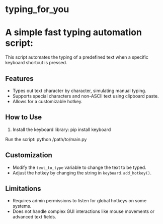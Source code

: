 # typing_for_you

# A simple fast typing automation script:

This script automates the typing of a predefined text when a specific keyboard shortcut is pressed.

## Features
- Types out text character by character, simulating manual typing.
- Supports special characters and non-ASCII text using clipboard paste.
- Allows for a customizable hotkey.

## How to Use
1. Install the keyboard library:
   	pip install keyboard
   
Run the script:
	python /path/to/main.py

## Customization
- Modify the `text_to_type` variable to change the text to be typed.
- Adjust the hotkey by changing the string in `keyboard.add_hotkey()`.

## Limitations
- Requires admin permissions to listen for global hotkeys on some systems.
- Does not handle complex GUI interactions like mouse movements or advanced text fields.

